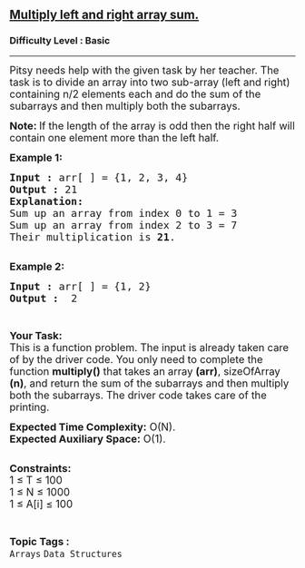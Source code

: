 <h2><a href="https://practice.geeksforgeeks.org/problems/multiply-left-and-right-array-sum1555/0">Multiply left and right array sum.</a></h2><h3>Difficulty Level : Basic</h3><hr><div class="problems_problem_content__Xm_eO"><p><span style="font-size:18px">Pitsy needs help with the given task by her teacher. The task is to divide an array into two sub-array (left and right) containing n/2 elements each and do the sum of the subarrays and then multiply both the subarrays.</span></p>

<p><span style="font-size:18px"><strong>Note: </strong>If the length of the array is odd then the right&nbsp;half will contain one element more than the left half.</span></p>

<p><span style="font-size:18px"><strong>Example 1:</strong></span></p>

<pre><span style="font-size:18px"><strong>Input :</strong> arr[ ] = {1, 2, 3, 4}
<strong>Output :</strong> 21
<strong>Explanation:</strong>
Sum up an array from index 0 to 1 = 3
Sum up an array from index 2 to 3 = 7
Their multiplication is <strong>21</strong>.
</span></pre>

<p><br>
<span style="font-size:18px"><strong>Example 2:</strong></span></p>

<pre><span style="font-size:18px"><strong>Input :</strong> arr[ ] = {1, 2} <strong>
Output :</strong>  2 </span></pre>

<p>&nbsp;</p>

<p><span style="font-size:18px"><strong>Your Task:</strong><br>
This is a function problem. The input is already taken care of by the driver code. You only need to complete the function <strong>multiply()</strong> that takes an array <strong>(arr)</strong>, sizeOfArray <strong>(n)</strong>, and return the sum of the subarrays and then multiply both the subarrays. The driver code takes care of the printing.</span></p>

<p><span style="font-size:18px"><strong>Expected Time Complexity:</strong>&nbsp;O(N).<br>
<strong>Expected Auxiliary Space:</strong>&nbsp;O(1).</span></p>

<p><br>
<span style="font-size:18px"><strong>Constraints:</strong><br>
1 ≤ T ≤ 100<br>
1 ≤ N ≤ 1000<br>
1 ≤ A[i] ≤ 100</span></p>
</div><br><p><span style=font-size:18px><strong>Topic Tags : </strong><br><code>Arrays</code>&nbsp;<code>Data Structures</code>&nbsp;